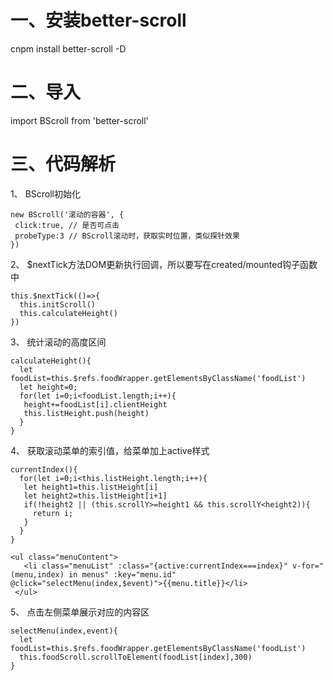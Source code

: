# 一、安装better-scroll

  cnpm install better-scroll -D
  
# 二、导入

  import BScroll from 'better-scroll'
  
# 三、代码解析
 
 1、 BScroll初始化
 
 ```
 new BScroll('滚动的容器', {
  click:true, // 是否可点击
  probeType:3 // BScroll滚动时，获取实时位置，类似探针效果
})
 ```
 
 2、 $nextTick方法DOM更新执行回调，所以要写在created/mounted钩子函数中	
 ```
 this.$nextTick(()=>{
   this.initScroll()
   this.calculateHeight()
 })
 ```

3、 统计滚动的高度区间

 ```
 calculateHeight(){
   let foodList=this.$refs.foodWrapper.getElementsByClassName('foodList')
   let height=0;
   for(let i=0;i<foodList.length;i++){
	height+=foodList[i].clientHeight
	this.listHeight.push(height) 
   }
 }
 ```

 4、 获取滚动菜单的索引值，给菜单加上active样式

 ```
 currentIndex(){
   for(let i=0;i<this.listHeight.length;i++){
	let height1=this.listHeight[i]
	let height2=this.listHeight[i+1]
	if(!height2 || (this.scrollY>=height1 && this.scrollY<height2)){
	  return i;
	}
   }
 }
 ```

 ```
 <ul class="menuContent">
	<li class="menuList" :class="{active:currentIndex===index}" v-for="(menu,index) in menus" :key="menu.id"  @click="selectMenu(index,$event)">{{menu.title}}</li>
  </ul>
 ```

 5、 点击左侧菜单展示对应的内容区

 ```
 selectMenu(index,event){
   let foodList=this.$refs.foodWrapper.getElementsByClassName('foodList')
   this.foodScroll.scrollToElement(foodList[index],300)
 }
 ```
